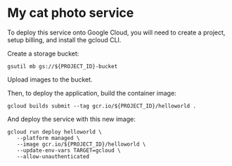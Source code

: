# My cat photo service

To deploy this service onto Google Cloud, you will need to create a project, setup billing, and install the gcloud CLI. 

Create a storage bucket: 

```
gsutil mb gs://${PROJECT_ID}-bucket
```

Upload images to the bucket. 

Then, to deploy the application, build the container image: 

```
gcloud builds submit --tag gcr.io/${PROJECT_ID}/helloworld .
```


And deploy the service with this new image:

```
gcloud run deploy helloworld \
   --platform managed \
   --image gcr.io/${PROJECT_ID}/helloworld \
   --update-env-vars TARGET=gcloud \
   --allow-unauthenticated 
```